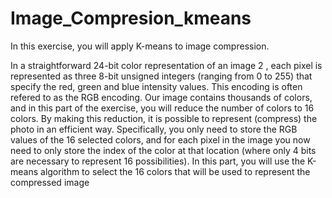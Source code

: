 # Image_Compresion_kmeans

In this exercise, you will apply K-means to image compression.

In a straightforward 24-bit color representation of an image 2 , each pixel is represented as three 8-bit unsigned integers (ranging from 0 to 255) that specify the red, green and blue intensity values. This encoding is often refered to as the RGB encoding. Our image contains thousands of colors, and in this part of the exercise, you will reduce the number of colors to 16 colors. By making this reduction, it is possible to represent (compress) the photo in an efficient way. Specifically, you only need to store the RGB values of the 16 selected colors, and for each pixel in the image you now need to only store the index of the color at that location (where only 4 bits are necessary to represent 16 possibilities). In this part, you will use the K-means algorithm to select the 16 colors that will be used to represent the compressed image
